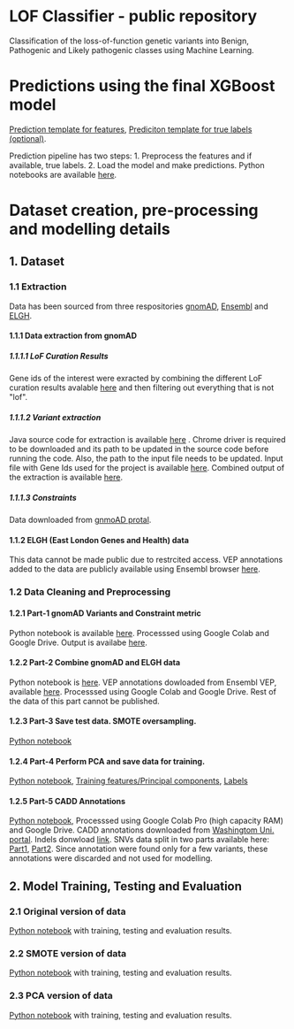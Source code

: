 # LOF Classifier - public repository
Classification of the loss-of-function genetic variants into Benign, Pathogenic and Likely pathogenic classes using Machine Learning.


# Predictions using the final XGBoost model
[Prediction template for features](https://drive.google.com/file/d/1zJHIA_zAdgbdzRv8iB5GbU7pBynJH4Hk/view?usp=sharing), [Prediciton template for true labels (optional)](https://drive.google.com/file/d/1JBPjCurjDPYHGHdf161gnwgNNauCPrbk/view?usp=sharing).


Prediction pipeline has two steps: 1. Preprocess the features and if available, true labels. 2. Load the model and make predictions. Python notebooks are available [here](https://github.com/abhinavjainn/genomics-lof-classifier-public/tree/main/prediction-using-trained-model).

# Dataset creation, pre-processing and modelling details

## 1. Dataset

### 1.1 Extraction

Data has been sourced from three respositories [gnomAD](https://gnomad.broadinstitute.org/), [Ensembl](https://www.ensembl.org/) and [ELGH](https://www.genesandhealth.org/).

#### 1.1.1 Data extraction from gnomAD

##### 1.1.1.1 LoF Curation Results
Gene ids of the interest were exracted by combining the different LoF curation results avalable [here](https://gnomad.broadinstitute.org/downloads) and then filtering out everything that is not "lof".

##### 1.1.1.2 Variant extraction
Java source code for extraction is available [here](https://github.com/abhinavjainn/genomics-lof-classifier-public/blob/main/gnomad-var-extraction/src/test/java/gnomad/ExtractVariants.java) . Chrome driver is required to be downloaded and its path to be updated in the source code before running the code. Also, the path to the input file needs to be updated. Input file with Gene Ids used for the project is available [here](https://github.com/abhinavjainn/genomics-lof-classifier-public/tree/main/gnomad-var-extraction/Input).
Combined output of the extraction is available [here](https://drive.google.com/file/d/1I-UJEMG9mfN8uDdEW7ModST08XzKhr5l/view?usp=sharing).

##### 1.1.1.3 Constraints
Data downloaded from [gnmoAD protal](https://gnomad-public-us-east-1.s3.amazonaws.com/release/2.1.1/constraint/gnomad.v2.1.1.lof_metrics.by_transcript.txt.bgz).

#### 1.1.2 ELGH (East London Genes and Health) data
This data cannot be made public due to restrcited access. VEP annotations added to the data are publicly available using Ensembl browser [here](https://www.ensembl.org/Tools/VEP).

### 1.2 Data Cleaning and Preprocessing

#### 1.2.1 Part-1 gnomAD Variants and Constraint metric
Python notebook is available [here](https://github.com/abhinavjainn/genomics-lof-classifier-public/tree/main/pre-processing). Processsed using Google Colab and Google Drive.
Output is availabe [here](https://drive.google.com/file/d/1cVzB7YJRDjEwNoiE3KUMYLBXnM2MC2cu/view?usp=sharing).

#### 1.2.2 Part-2 Combine gnomAD and ELGH data
Python notebook is [here](https://github.com/abhinavjainn/genomics-lof-classifier-public/tree/main/pre-processing). VEP annotations dowloaded from Ensembl VEP, available [here](https://drive.google.com/file/d/1FDlkUqxFhF8P_TbbyQlK8s8hA3VkWWjy/view?usp=sharing). Processsed using Google Colab and Google Drive. Rest of the data of this part cannot be published.

#### 1.2.3 Part-3 Save test data. SMOTE oversampling.
[Python notebook](https://github.com/abhinavjainn/genomics-lof-classifier-public/tree/main/pre-processing)

#### 1.2.4 Part-4 Perform PCA and save data for training.
[Python notebook](https://github.com/abhinavjainn/genomics-lof-classifier-public/tree/main/pre-processing),
[Training features/Principal components](https://drive.google.com/file/d/1-3nHk_qIOyUEUntlAM4dhxvjLFzRDShM/view?usp=sharing),
[Labels](https://drive.google.com/file/d/1--WbOIeLzNkpKEhboXJAsh7ARBzwWBQp/view?usp=sharing) 


#### 1.2.5 Part-5 CADD Annotations
[Python notebook](https://github.com/abhinavjainn/genomics-lof-classifier-public/tree/main/pre-processing),
Processsed using Google Colab Pro (high capacity RAM) and Google Drive.
CADD annotations downloaded from [Washingtom Uni. portal](https://cadd.gs.washington.edu/download). Indels donwload [link](https://kircherlab.bihealth.org/download/CADD/v1.6/GRCh37/gnomad.genomes.r2.1.1.indel.tsv.gz). SNVs data split in two parts available here: [Part1](https://drive.google.com/file/d/1uxVQQR2IOwZSg9gqzCsbe5lsOiLkue3k/view?usp=sharing), [Part2](https://drive.google.com/file/d/1Y8ZMeJIUotMn6BF_AXTeCyOmVRSPvc0p/view?usp=sharing).
Since annotation were found only for a few variants, these annotations were discarded and not used for modelling.

## 2. Model Training, Testing and Evaluation

### 2.1 Original version of data
[Python notebook](https://github.com/abhinavjainn/genomics-lof-classifier-public/tree/main/model-training-testing-evaluation) with training, testing and evaluation results.

### 2.2 SMOTE version of data
[Python notebook](https://github.com/abhinavjainn/genomics-lof-classifier-public/tree/main/model-training-testing-evaluation) with training, testing and evaluation results.

### 2.3 PCA version of data
[Python notebook](https://github.com/abhinavjainn/genomics-lof-classifier-public/tree/main/model-training-testing-evaluation) with training, testing and evaluation results.
